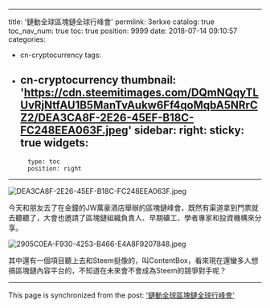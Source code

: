 
---
title: '鏈動全球區塊鏈全球行峰會'
permlink: 3erkxe
catalog: true
toc_nav_num: true
toc: true
position: 9999
date: 2018-07-14 09:10:57
categories:
- cn-cryptocurrency
tags:
- cn-cryptocurrency
thumbnail: 'https://cdn.steemitimages.com/DQmNQqyTLUvRjNtfAU1B5ManTvAukw6Ff4qoMqbA5NRrCZ2/DEA3CA8F-2E26-45EF-B18C-FC248EEA063F.jpeg'
sidebar:
    right:
        sticky: true
widgets:
    -
        type: toc
        position: right
---


![DEA3CA8F-2E26-45EF-B18C-FC248EEA063F.jpeg](https://cdn.steemitimages.com/DQmNQqyTLUvRjNtfAU1B5ManTvAukw6Ff4qoMqbA5NRrCZ2/DEA3CA8F-2E26-45EF-B18C-FC248EEA063F.jpeg)


今天和朋友去了在金鐘的JW萬豪酒店舉辦的區塊鏈峰會，既然有渠道拿到門票就去聽聽了，大會也邀請了區塊鏈組織負責人、早期礦工、學者專家和投資機構來分享。

![2905C0EA-F930-4253-B466-E4A8F9207848.jpeg](https://cdn.steemitimages.com/DQmdkFzXrqqNhcv94JPL3snEQ6L9s6m6d6XWtX3C7HddYfb/2905C0EA-F930-4253-B466-E4A8F9207848.jpeg)

其中還有一個項目聽上去和Steem挺像的，叫ContentBox，看來現在還蠻多人想搞區塊鏈內容平台的，不知道在未來會不會成為Steem的競爭對手呢？

- - -

This page is synchronized from the post: ['鏈動全球區塊鏈全球行峰會'](https://steemit.com/@htliao/3erkxe)
